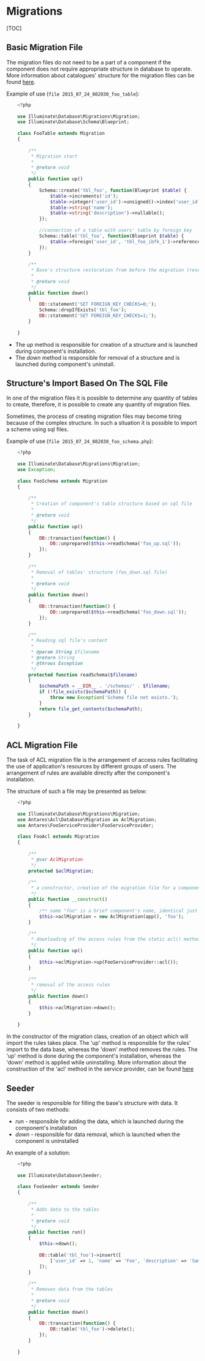 # Migrations  

[TOC]

## Basic Migration File  

The migration files do not need to be a part of a component if the component does not require 
appropriate structure in database to operate. More information about catalogues' structure 
for the migration files can be found [here](../antares_concepts/core_&_files_structure.md).

Example of use (`file 2015_07_24_082030_foo_table`):

```php
    <?php
     
    use Illuminate\Database\Migrations\Migration;
    use Illuminate\Database\Schema\Blueprint;
     
    class FooTable extends Migration
    {
     
        /**
         * Migration start
         *
         * @return void
         */
        public function up()
        {
            Schema::create('tbl_foo', function(Blueprint $table) {
                $table->increments('id');
                $table->integer('user_id')->unsigned()->index('user_id');
                $table->string('name');
                $table->string('description')->nullable();
            });
      
            //connection of a table with users' table by foreign key
            Schema::table('tbl_foo', function(Blueprint $table) {
                $table->foreign('user_id', 'tbl_foo_ibfk_1')->references('id')->on('tbl_users')->onUpdate('NO ACTION')->onDelete('CASCADE');
            });
        }
     
        /**
         * Base's structure restoration from before the migration (reverse)
         *
         * @return void
         */
        public function down()
        {
            DB::statement('SET FOREIGN_KEY_CHECKS=0;');
            Schema::dropIfExists('tbl_foo');
            DB::statement('SET FOREIGN_KEY_CHECKS=1;');
        }
     
    }
```    
    
* The *up* method is responsible for creation of a structure and is launched during component's installation.
* The *down* method is responsible for removal of a structure and is launched during component's uninstall.

## Structure's Import Based On The SQL File  

In one of the migration files it is possible to determine any quantity of tables to create, therefore, it is possible to create any quantity of migration files.

Sometimes, the process of creating migration files may become tiring because of the complex structure. In such a situation it is possible to import a scheme using sql files.

Example of use (`file 2015_07_24_082030_foo_schema.php`):

```php
    <?php
     
    use Illuminate\Database\Migrations\Migration;
    use Exception;
     
    class FooSchema extends Migration
    {
     
        /**
         * Creation of component's table structure based on sql file
         *
         * @return void
         */
        public function up()
        {
            DB::transaction(function() {
                DB::unprepared($this->readSchema('foo_up.sql'));
            });
        }
     
        /**
         * Removal of tables' structure (foo_down.sql file)
         *
         * @return void
         */
        public function down()
        {
            DB::transaction(function() {
                DB::unprepared($this->readSchema('foo_down.sql'));
            });
        }
     
        /**
         * Reading sql file's content
         *
         * @param String $filename
         * @return String
         * @throws Exception
         */
        protected function readSchema($filename)
        {
            $schemaPath = __DIR__ . '/schemas/' . $filename;
            if (!file_exists($schemaPath)) {
                throw new Exception('Schema file not exists.');
            }
            return file_get_contents($schemaPath);
        }
     
    }
```

## ACL Migration File  

The task of ACL migration file is the arrangement of access rules facilitating the use of application's resources by different groups of users. The arrangement of rules are available directly after the component's installation.

The structure of such a file may be presented as below:

```php
    <?php
     
    use Illuminate\Database\Migrations\Migration;
    use Antares\Acl\Database\Migration as AclMigration;
    use Antares\FooServiceProvider\FooServiceProvider;
     
    class FooAcl extends Migration
    {
     
        /**
         * @var AclMigration
         */
        protected $aclMigration;
     
        /**
         * a constructor, creation of the migration file for a component
         */
        public function __construct()
        {
            /** name "foo" is a brief component's name, identical just like in the manifest.json file **/
            $this->aclMigration = new AclMigration(app(), 'foo');
        }
     
        /**
         * downloading of the access rules from the static acl() method from the service provider and import
         */
        public function up()
        {
            $this->aclMigration->up(FooServiceProvider::acl());
        }
     
        /**
         * removal of the access rules
         */
        public function down()
        {
            $this->aclMigration->down();
        }
     
    }
```

In the constructor of the migration class, creation of an object which will import the rules takes place. The 'up' method is responsible for the rules' import to the data base, whereas the 'down' method removes the rules. The 'up' method is done during the component's installation, whereas the 'down' method is applied while uninstalling. More information about the construction of the 'acl' method in the service provider, can be found [here](service_providers.md)

## Seeder  

The seeder is responsible for filling the base's structure with data. It consists of two methods:

* *run* - responsible for adding the data, which is launched during the component's installation
* *down* - responsible for data removal, which is launched when the component is uninstalled

An example of a solution:

```php
    <?php
     
    use Illuminate\Database\Seeder;
     
    class FooSeeder extends Seeder
    {
     
        /**
         * Adds data to the tables
         *
         * @return void
         */
        public function run()
        {
            $this->down();
     
            DB::table('tbl_foo')->insert([
                ['user_id' => 1, 'name' => 'Foo', 'description' => 'Sample foo description'],
            ]);
        }
         
        /**
         * Removes data from the tables
         *
         * @return void
         */
        public function down()
        {
            DB::transaction(function() {
                DB::table('tbl_foo')->delete();
            });
        }
     
    }
```    

